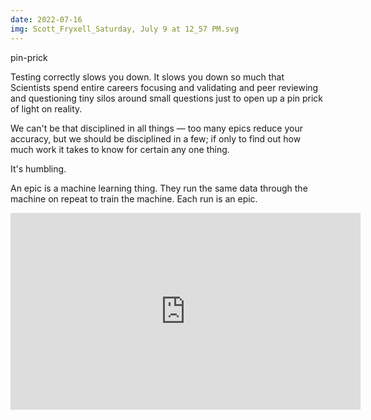```yaml
---
date: 2022-07-16
img: Scott_Fryxell_Saturday, July 9 at 12_57 PM.svg
---
```


pin-prick

Testing correctly slows you down. It slows you down so much that Scientists spend entire careers focusing and validating and peer reviewing and questioning tiny silos around small questions just to open up a pin prick of light on reality.

We can't be that disciplined in all things — too many epics reduce your accuracy, but we should be disciplined in a few; if only to find out how much work it takes to know for certain any one thing.

It's humbling.

An epic is a machine learning thing. They run the same data through the machine on repeat to train the machine. Each run is an epic.

<iframe width="560" height="315" src="https://www.youtube.com/embed/P1ww1IXRfTA?clip=UgkxGHztPOo6vEeIz__v-lEXlWdd12J_RyWD&amp;clipt=EIDnGBiUuRo" title="YouTube video player" frameborder="0" allow="accelerometer; autoplay; clipboard-write; encrypted-media; gyroscope; picture-in-picture" allowfullscreen></iframe>
